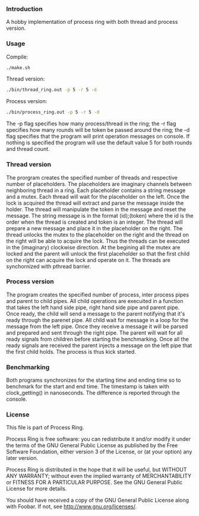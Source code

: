 ### Introduction

A hobby implementation of process ring with both thread and process version.

### Usage
Compile:
```bash
./make.sh
```

Thread version: 
```bash
./bin/thread_ring.out -p 5 -r 5 -d
```
Process version:
```bash
./bin/process_ring.out -p 5 -r 5 -d
```

The -p flag specifies how many process/thread in the ring; the -r flag specifies how many rounds will be token be passed around the ring; the -d flag specifies that the program will print operation messages on console. If nothing is specified the program will use the default value 5 for both rounds and thread count.

### Thread version

The prorgram creates the specified number of threads and respective number of placeholders. The placeholders are imaginary channels between neighboring thread in a ring. Each placeholder contains a string message and a mutex. Each thread will wait for the placeholder on the left. Once the lock is acquired the thread will extract and parse the message inside the holder. The thread will manipulate the token in the message and reset the message. The string message is in the format (id);(token) where the id is the order when the thread is created and token is an integer. The thread will prepare a new message and place it in the placeholder on the right. The thread unlocks the mutex to the placeholder on the right and the thread on the right will be able to acquire the lock. Thus the threads can be executed in the (imaginary) clockwise direction. At the begining all the mutex are locked and the parent will unlock the first placeholder so that the first child on the right can acquire the lock and operate on it. The threads are synchornized with pthread barrier.

### Process version

The program creates the specified number of process, inter process pipes and parent to child pipes. All child operations are execuited in a function that takes the left hand side pipe, right hand side pipe and parent pipe. Once ready, the child will send a message to the parent notifying that it's ready through the parenet pipe. All child wait for message in a loop for the message from the left pipe. Once they receive a message it will be parsed and prepared and sent through the right pipe. The parent will wait for all ready signals from children before starting the benchmarking. Once all the ready signals are received the parent injects a message on the left pipe that the first child holds. The process is thus kick started.

### Benchmarking

Both programs synchronizes for the starting time and ending time so to benchmark for the start and end time. The timestamp is taken with clock_getting() in nanoseconds. The difference is reported through the console.

### License

This file is part of Process Ring.

Process Ring is free software: you can redistribute it and/or modify
it under the terms of the GNU General Public License as published by
the Free Software Foundation, either version 3 of the License, or
(at your option) any later version.

Process Ring is distributed in the hope that it will be useful,
but WITHOUT ANY WARRANTY; without even the implied warranty of
MERCHANTABILITY or FITNESS FOR A PARTICULAR PURPOSE.  See the
GNU General Public License for more details.

You should have received a copy of the GNU General Public License
along with Foobar.  If not, see <http://www.gnu.org/licenses/>.

